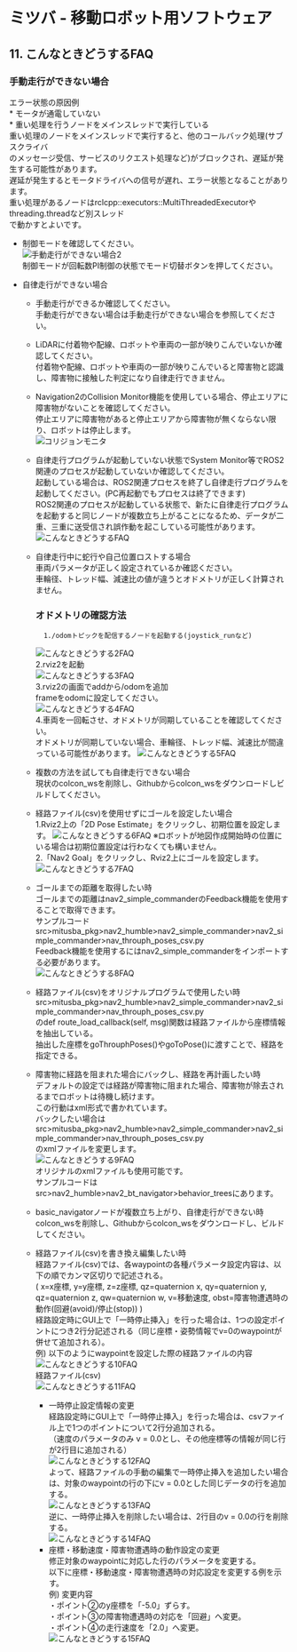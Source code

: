 # ミツバ - 移動ロボット用ソフトウェア

## 11. こんなときどうするFAQ  
### 手動走行ができない場合  
エラー状態の原因例  
    * モータが通電していない  
    * 重い処理を行うノードをメインスレッドで実行している  
    重い処理のノードをメインスレッドで実行すると、他のコールバック処理(サブスクライバ  
    のメッセージ受信、サービスのリクエスト処理など)がブロックされ、遅延が発生する可能性があります。  
    遅延が発生するとモータドライバへの信号が遅れ、エラー状態となることがあります。  
    重い処理があるノードはrclcpp::executors::MultiThreadedExecutorやthreading.threadなど別スレッド  
    で動かすとよいです。  
* 制御モードを確認してください。  
![手動走行ができない場合2](手動走行ができない場合2.png)  
制御モードが回転数PI制御の状態でモード切替ボタンを押してください。  

* 自律走行ができない場合  
    * 手動走行ができるか確認してください。  
        手動走行ができない場合は手動走行ができない場合を参照してください。  

    * LiDARに付着物や配線、ロボットや車両の一部が映りこんでいないか確認してください。  
        付着物や配線、ロボットや車両の一部が映りこんでいると障害物と認識し、障害物に接触した判定になり自律走行できません。  

    * Navigation2のCollision Monitor機能を使用している場合、停止エリアに障害物がないことを確認してください。  
        停止エリアに障害物があると停止エリアから障害物が無くならない限り、ロボットは停止します。  
![コリジョンモニタ](コリジョンモニタ.png)  
    * 自律走行プログラムが起動していない状態でSystem Monitor等でROS2関連のプロセスが起動していないか確認してください。  
        起動している場合は、ROS2関連プロセスを終了し自律走行プログラムを起動してください。(PC再起動でもプロセスは終了できます)  
        ROS2関連のプロセスが起動している状態で、新たに自律走行プログラムを起動すると同じノードが複数立ち上がることになるため、データが二重、三重に送受信され誤作動を起こしている可能性があります。  
![こんなときどうするFAQ](こんなときどうするFAQ.png)  
    * 自律走行中に蛇行や自己位置ロストする場合  
        車両パラメータが正しく設定されているか確認ください。  
        車輪径、トレッド幅、減速比の値が違うとオドメトリが正しく計算されません。
        ### オドメトリの確認方法  
            1./odomトピックを配信するノードを起動する(joystick_runなど)
        ![こんなときどうする2FAQ](こんなときどうするFAQ2.png)  
            2.rviz2を起動  
        ![こんなときどうする3FAQ](こんなときどうするFAQ3.png)  
            3.rviz2の画面でaddから/odomを追加  
               frameをodomに設定してください。  
        ![こんなときどうする4FAQ](こんなときどうするFAQ4.png)  
            4.車両を一回転させ、オドメトリが同期していることを確認してください。  
            オドメトリが同期していない場合、車輪径、トレッド幅、減速比が間違っている可能性があります。
        ![こんなときどうする5FAQ](こんなときどうするFAQ5.png)  
    * 複数の方法を試しても自律走行できない場合  
    現状のcolcon_wsを削除し、Githubからcolcon_wsをダウンロードしビルドしてください。  
    * 経路ファイル(csv)を使用せずにゴールを設定したい場合  
        1.Rviz2上の「2D Pose Estimate」をクリックし、初期位置を設定します。
        ![こんなときどうする6FAQ](こんなときどうするFAQ6.png)
        ※ロボットが地図作成開始時の位置にいる場合は初期位置設定は行わなくても構いません。  
        2.「Nav2 Goal」をクリックし、Rviz2上にゴールを設定します。  
        ![こんなときどうする7FAQ](こんなときどうするFAQ7.png)
    * ゴールまでの距離を取得したい時  
        ゴールまでの距離はnav2_simple_commanderのFeedback機能を使用することで取得できます。  
        サンプルコードsrc>mitusba_pkg>nav2_humble>nav2_simple_commander>nav2_simple_commander>nav_throuph_poses_csv.py  
        Feedback機能を使用するにはnav2_simple_commanderをインポートする必要があります。  
        ![こんなときどうする8FAQ](こんなときどうするFAQ8.png)  
    * 経路ファイル(csv)をオリジナルプログラムで使用したい時  
        src>mitusba_pkg>nav2_humble>nav2_simple_commander>nav2_simple_commander>nav_throuph_poses_csv.py  
        のdef route_load_callback(self, msg)関数は経路ファイルから座標情報を抽出している。  
        抽出した座標をgoThrouphPoses()やgoToPose()に渡すことで、経路を指定できる。  
    * 障害物に経路を阻まれた場合にバックし、経路を再計画したい時  
        デフォルトの設定では経路が障害物に阻まれた場合、障害物が除去されるまでロボットは待機し続けます。  
        この行動はxml形式で書かれています。  
        バックしたい場合はsrc>mitusba_pkg>nav2_humble>nav2_simple_commander>nav2_simple_commander>nav_throuph_poses_csv.py  
        のxmlファイルを変更します。  
        ![こんなときどうする9FAQ](こんなときどうするFAQ9.png)   
        オリジナルのxmlファイルも使用可能です。  
        サンプルコードはsrc>nav2_humble>nav2_bt_navigator>behavior_treesにあります。  
    * basic_navigatorノードが複数立ち上がり、自律走行ができない時  
        colcon_wsを削除し、Githubからcolcon_wsをダウンロードし、ビルドしてください。  
    * 経路ファイル(csv)を書き換え編集したい時  
        経路ファイル(csv)では、各waypointの各種パラメータ設定内容は、以下の順でカンマ区切りで記述される。  
        ( x=x座標, y=y座標, z=z座標, qz=quaternion x, qy=quaternion y, qz=quaternion z, qw=quaternion w, v=移動速度, obst=障害物遭遇時の動作(回避(avoid)/停止(stop)) )  
        経路設定時にGUI上で「一時停止挿入」を行った場合は、1つの設定ポイントにつき2行分記述される（同じ座標・姿勢情報でv=0のwaypointが併せて追加される）。  
        例) 以下のようにwaypointを設定した際の経路ファイルの内容  
        ![こんなときどうする10FAQ](こんなときどうするFAQ10.png)  
        経路ファイル(csv)  
        ![こんなときどうする11FAQ](こんなときどうするFAQ11.png)  
        * 一時停止設定情報の変更  
            経路設定時にGUI上で「一時停止挿入」を行った場合は、csvファイル上で1つのポイントについて2行分追加される。  
            （速度のパラメータのみ v = 0.0とし、その他座標等の情報が同じ行が2行目に追加される）  
            ![こんなときどうする12FAQ](こんなときどうするFAQ12.png)  
            よって、経路ファイルの手動の編集で一時停止挿入を追加したい場合は、対象のwaypointの行の下にv = 0.0とした同じデータの行を追加する。  
            ![こんなときどうする13FAQ](こんなときどうするFAQ13.png)  
            逆に、一時停止挿入を削除したい場合は、2行目のv = 0.0の行を削除する。  
            ![こんなときどうする14FAQ](こんなときどうするFAQ14.png)  
        * 座標・移動速度・障害物遭遇時の動作設定の変更  
            修正対象のwaypointに対応した行のパラメータを変更する。  
            以下に座標・移動速度・障害物遭遇時の対応設定を変更する例を示す。  
            例) 変更内容  
            ・ポイント②のy座標を「-5.0」ずらす。  
            ・ポイント③の障害物遭遇時の対応を「回避」へ変更。  
            ・ポイント④の走行速度を「2.0」へ変更。  
            ![こんなときどうする15FAQ](こんなときどうするFAQ15.png)


















